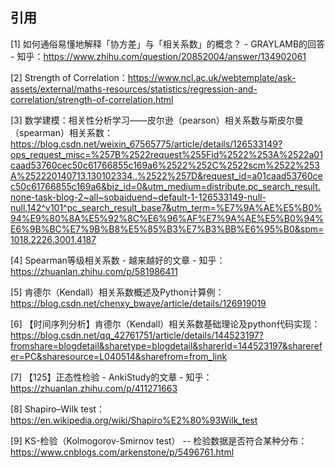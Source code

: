 ## 引用
[1] 如何通俗易懂地解释「协方差」与「相关系数」的概念？ - GRAYLAMB的回答 - 知乎：https://www.zhihu.com/question/20852004/answer/134902061

[2] Strength of Correlation：https://www.ncl.ac.uk/webtemplate/ask-assets/external/maths-resources/statistics/regression-and-correlation/strength-of-correlation.html

[3] 数学建模：相关性分析学习——皮尔逊（pearson）相关系数与斯皮尔曼（spearman）相关系数：https://blog.csdn.net/weixin_67565775/article/details/126533149?ops_request_misc=%257B%2522request%255Fid%2522%253A%2522a01caad53760cec50c61766855c169a6%2522%252C%2522scm%2522%253A%252220140713.130102334..%2522%257D&request_id=a01caad53760cec50c61766855c169a6&biz_id=0&utm_medium=distribute.pc_search_result.none-task-blog-2~all~sobaiduend~default-1-126533149-null-null.142^v101^pc_search_result_base7&utm_term=%E7%9A%AE%E5%B0%94%E9%80%8A%E5%92%8C%E6%96%AF%E7%9A%AE%E5%B0%94%E6%9B%BC%E7%9B%B8%E5%85%B3%E7%B3%BB%E6%95%B0&spm=1018.2226.3001.4187

[4] Spearman等级相关系数 - 越来越好的文章 - 知乎：https://zhuanlan.zhihu.com/p/581986411

[5] 肯德尔（Kendall）相关系数概述及Python计算例：https://blog.csdn.net/chenxy_bwave/article/details/126919019

[6] 【时间序列分析】肯德尔（Kendall）相关系数基础理论及python代码实现：https://blog.csdn.net/qq_42761751/article/details/144523197?fromshare=blogdetail&sharetype=blogdetail&sharerId=144523197&sharerefer=PC&sharesource=L040514&sharefrom=from_link

[7] 【125】正态性检验 - AnkiStudy的文章 - 知乎：https://zhuanlan.zhihu.com/p/411271663

[8] Shapiro–Wilk test：https://en.wikipedia.org/wiki/Shapiro%E2%80%93Wilk_test

[9] KS-检验（Kolmogorov-Smirnov test） -- 检验数据是否符合某种分布：https://www.cnblogs.com/arkenstone/p/5496761.html

